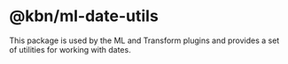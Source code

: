 # @kbn/ml-date-utils

This package is used by the ML and Transform plugins and provides a set of utilities for working with dates.

